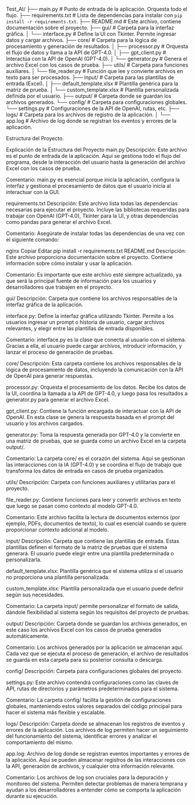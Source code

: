 Test_AI/
├── main.py                   # Punto de entrada de la aplicación. Orquesta todo el flujo.
├── requirements.txt          # Lista de dependencias para instalar con `pip install -r requirements.txt`.
├── README.md                 # Este archivo, contiene documentación sobre el proyecto.
├── gui/                      # Carpeta para la interfaz gráfica.
│   └── interface.py          # Define la UI con Tkinter. Permite ingresar datos y cargar archivos.
├── core/                     # Carpeta para la lógica de procesamiento y generación de resultados.
│   ├── processor.py          # Orquesta el flujo de datos y llama a la API de GPT-4.0.
│   ├── gpt_client.py         # Interactúa con la API de OpenAI (GPT-4.0).
│   └── generator.py          # Genera el archivo Excel con los casos de prueba.
├── utils/                    # Carpeta para funciones auxiliares.
│   └── file_reader.py        # Función que lee y convierte archivos en texto para ser procesados.
├── input/                    # Carpeta para las plantillas de entrada (Excel).
│   ├── default_template.xlsx # Plantilla genérica para la matriz de prueba.
│   └── custom_template.xlsx  # Plantilla personalizada definida por el usuario.
├── output/                   # Carpeta donde se guardan los archivos generados.
└── config/                   # Carpeta para configuraciones globales.
    └── settings.py           # Configuraciones de la API de OpenAI, rutas, etc.
├── logs/                     # Carpeta para los archivos de registro de la aplicación.
│   └── app.log               # Archivo de log donde se registran los eventos y errores de la aplicación.

Estructura del Proyecto.

Explicación de la Estructura del Proyecto
main.py
Descripción: Este archivo es el punto de entrada de la aplicación. Aquí se gestiona todo el flujo del programa, desde la interacción del usuario hasta la generación del archivo Excel con los casos de prueba.

Comentario: main.py es esencial porque inicia la aplicación, configura la interfaz y gestiona el procesamiento de datos que el usuario inicia al interactuar con la GUI.

requirements.txt
Descripción: Este archivo lista todas las dependencias necesarias para ejecutar el proyecto. Incluye las bibliotecas requeridas para trabajar con OpenAI (GPT-4.0), Tkinter para la UI, y otras dependencias como pandas para generar el archivo Excel.

Comentario: Asegúrate de instalar todas las dependencias de una vez con el siguiente comando:

nginx
Copiar
Editar
pip install -r requirements.txt
README.md
Descripción: Este archivo proporciona documentación sobre el proyecto. Contiene información sobre cómo instalar y usar la aplicación.

Comentario: Es importante que este archivo esté siempre actualizado, ya que será la principal fuente de información para los usuarios y desarrolladores que trabajen en el proyecto.

gui/
Descripción: Carpeta que contiene los archivos responsables de la interfaz gráfica de la aplicación.

interface.py: Define la interfaz gráfica utilizando Tkinter. Permite a los usuarios ingresar un prompt o historia de usuario, cargar archivos relevantes, y elegir entre las plantillas de entrada disponibles.

Comentario: interface.py es la clase que conecta al usuario con el sistema. Gracias a ella, el usuario puede cargar archivos, introducir información, y lanzar el proceso de generación de pruebas.

core/
Descripción: Esta carpeta contiene los archivos responsables de la lógica de procesamiento de datos, incluyendo la comunicación con la API de OpenAI para generar respuestas.

processor.py: Orquesta el procesamiento de los datos. Recibe los datos de la UI, coordina la llamada a la API de GPT-4.0, y luego pasa los resultados a generator.py para generar el archivo Excel.

gpt_client.py: Contiene la función encargada de interactuar con la API de OpenAI. En esta clase se genera la respuesta basada en el prompt del usuario y los archivos cargados.

generator.py: Toma la respuesta generada por GPT-4.0 y la convierte en una matriz de pruebas, que se guarda como un archivo Excel en la carpeta output/.

Comentario: La carpeta core/ es el corazón del sistema. Aquí se gestionan las interacciones con la IA (GPT-4.0) y se coordina el flujo de trabajo que transforma los datos de entrada en casos de prueba organizados.

utils/
Descripción: Carpeta con funciones auxiliares y utilitarias para el proyecto.

file_reader.py: Contiene funciones para leer y convertir archivos en texto que luego se pasan como contexto al modelo GPT-4.0.

Comentario: Este archivo facilita la lectura de documentos externos (por ejemplo, PDFs, documentos de texto), lo cual es esencial cuando se quiere proporcionar contexto adicional al modelo.

input/
Descripción: Carpeta que contiene las plantillas de entrada. Estas plantillas definen el formato de la matriz de pruebas que el sistema generará. El usuario puede elegir entre una plantilla predeterminada o personalizarla.

default_template.xlsx: Plantilla genérica que el sistema utiliza si el usuario no proporciona una plantilla personalizada.

custom_template.xlsx: Plantilla personalizada que el usuario puede definir según sus necesidades.

Comentario: La carpeta input/ permite personalizar el formato de salida, dándole flexibilidad al sistema según los requisitos del proyecto de pruebas.

output/
Descripción: Carpeta donde se guardan los archivos generados, en este caso los archivos Excel con los casos de prueba generados automáticamente.

Comentario: Los archivos generados por la aplicación se almacenan aquí. Cada vez que se ejecuta el proceso de generación, el archivo de resultados se guarda en esta carpeta para su posterior consulta o descarga.

config/
Descripción: Carpeta para configuraciones globales del proyecto.

settings.py: Este archivo contendrá configuraciones como las claves de API, rutas de directorios y parámetros predeterminados para el sistema.

Comentario: La carpeta config/ facilita la gestión de configuraciones globales, manteniendo estos valores separados del código principal para hacer el sistema más flexible y escalable.

logs/
Descripción: Carpeta donde se almacenan los registros de eventos y errores de la aplicación. Los archivos de log permiten hacer un seguimiento del funcionamiento del sistema, identificar errores y analizar el comportamiento del mismo.

app.log: Archivo de log donde se registran eventos importantes y errores de la aplicación. Aquí se pueden almacenar registros de las interacciones con la API, generación de archivos, y cualquier otra información relevante.

Comentario: Los archivos de log son cruciales para la depuración y monitoreo del sistema. Permiten detectar problemas de manera temprana y ayudan a los desarrolladores a entender cómo se comporta la aplicación durante su ejecución.
